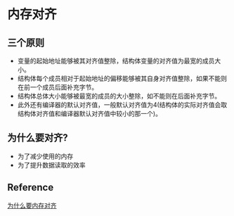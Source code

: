 # 内存对齐

## 三个原则

- 变量的起始地址能够被其对齐值整除，结构体变量的对齐值为最宽的成员大小。
- 结构体每个成员相对于起始地址的偏移能够被其自身对齐值整除，如果不能则在前一个成员后面补充字节。
- 结构体总体大小能够被最宽的成员的大小整除，如不能则在后面补充字节。
- 此外还有编译器的默认对齐值，一般默认对齐值为4(结构体的实际对齐值会取结构体对齐值和编译器默认对齐值中较小的那一个)。

## 为什么要对齐?

- 为了减少使用的内存
- 为了提升数据读取的效率


## Reference

[为什么要内存对齐](https://www.pengrl.com/p/20020/)